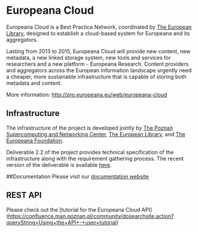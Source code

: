 Europeana Cloud
======

Europeana Cloud is a Best Practice Network, coordinated by [The European Library](http://www.theeuropeanlibrary.org/), designed to establish a cloud-based system for Europeana and its aggregators.

Lasting from 2013 to 2015, Europeana Cloud will provide new content, new metadata, a new linked storage system, new tools and services for researchers and a new platform - Europeana Research. Content providers and aggregators across the European information landscape urgently need a cheaper, more sustainable infrastructure that is capable of storing both metadata and content.

More information: http://pro.europeana.eu/web/europeana-cloud


## Infrastructure

The infrastructure of the project is developed jointly by [The Poznań Supercomputing and Networking Center](http://www.man.poznan.pl/online/en/), [The European Library](http://www.theeuropeanlibrary.org/), and [The Europeana Foundation](http://www.europeana.eu/). 

Deliverable 2.2 of the project provides technical specification of the infrastructure along with the requirement gathering process. The recent version of the deliverable is available [here](http://pro.europeana.eu/files/Europeana_Professional/Projects/Project_list/Europeana_Cloud/Deliverables/D2.2%20Europeana%20Cloud%20Architectural%20Design.pdf).


##Documentation
Please visit our [documentation website]( https://docs.psnc.pl/display/ECLOUD/Europeana+Cloud+User+Documentation)

## REST API
Please check out the [tutorial for the Europeana Cloud API] (https://confluence.man.poznan.pl/community/dosearchsite.action?queryString=Using+the+API+-+user+tutorial)

